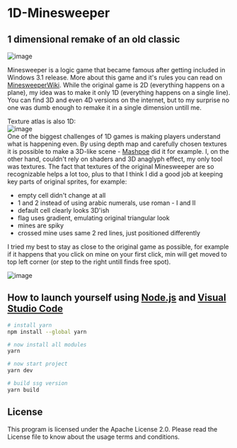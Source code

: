 # 1D-Minesweeper
## 1 dimensional remake of an old classic
![image](https://user-images.githubusercontent.com/82185066/197916082-86298f11-fd51-469a-9440-6fa983172319.png)  

Minesweeper is a logic game that became famous after getting included in Windows 3.1 release. More about this game and it's rules you can read on [MinesweeperWiki](https://minesweepergame.com/website/authoritative-minesweeper/wiki/Windows_Minesweeper). While the original game is 2D (everything happens on a plane), my idea was to make it only 1D (everything happens on a single line). You can find 3D and even 4D versions on the internet, but to my surprise no one was dumb enough to remake it in a single dimension untill me.

Texture atlas is also 1D:  
![image](https://user-images.githubusercontent.com/82185066/197850339-6fef63d5-78a2-4dbb-a599-cef29248a9a2.png)  
One of the biggest challenges of 1D games is making players understand what is happening even. By using depth map and carefully chosen textures it is possible to make a 3D-like scene - [Mashpoe](https://youtu.be/3xx7sgNVE-A) did it for example. I, on the other hand, couldn't rely on shaders and 3D anaglyph effect, my only tool was textures. The fact that textures of the original Minesweeper are so recognizable helps a lot too, plus to that I think I did a good job at keeping key parts of original sprites, for example:
- empty cell didn't change at all
- 1 and 2 instead of using arabic numerals, use roman - I and II
- default cell clearly looks 3D'ish
- flag uses gradient, emulating original triangular look
- mines are spiky
- crossed mine uses same 2 red lines, just positioned differently

I tried my best to stay as close to the original game as possible, for example if it happens that you click on mine on your first click, min will get moved to top left corner (or step to the right untill finds free spot).

![image](https://user-images.githubusercontent.com/82185066/198094451-85f70995-d1ca-4635-a152-ed5030b07ef9.png)


## How to launch yourself using [Node.js](https://nodejs.org/en/) and [Visual Studio Code](https://code.visualstudio.com/download)

```bash
# install yarn
npm install --global yarn

# now install all modules
yarn

# now start project
yarn dev

# build ssg version
yarn build
```

## License
This program is licensed under the Apache License 2.0. Please read the License file to know about the usage terms and conditions.
